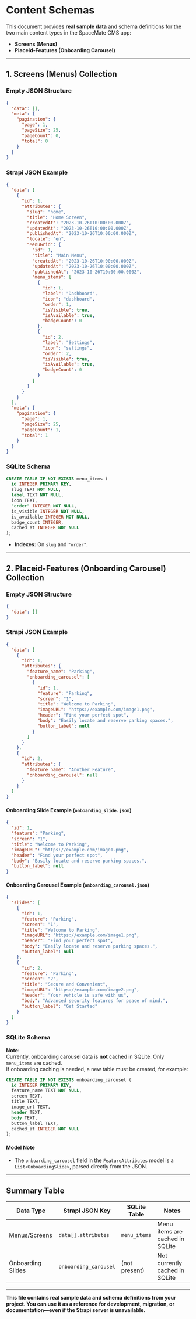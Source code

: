 # Content Schemas

This document provides **real sample data** and schema definitions for the two main content types in the SpaceMate CMS app:  
- **Screens (Menus)**
- **Placeid-Features (Onboarding Carousel)**

---

## 1. Screens (Menus) Collection

### Empty JSON Structure

```json
{
  "data": [],
  "meta": {
    "pagination": {
      "page": 1,
      "pageSize": 25,
      "pageCount": 0,
      "total": 0
    }
  }
}
```

### Strapi JSON Example

```json
{
  "data": [
    {
      "id": 1,
      "attributes": {
        "slug": "home",
        "title": "Home Screen",
        "createdAt": "2023-10-26T10:00:00.000Z",
        "updatedAt": "2023-10-26T10:00:00.000Z",
        "publishedAt": "2023-10-26T10:00:00.000Z",
        "locale": "en",
        "MenuGrid": {
          "id": 1,
          "title": "Main Menu",
          "createdAt": "2023-10-26T10:00:00.000Z",
          "updatedAt": "2023-10-26T10:00:00.000Z",
          "publishedAt": "2023-10-26T10:00:00.000Z",
          "menu_items": [
            {
              "id": 1,
              "label": "Dashboard",
              "icon": "dashboard",
              "order": 1,
              "isVisible": true,
              "isAvailable": true,
              "badgeCount": 0
            },
            {
              "id": 2,
              "label": "Settings",
              "icon": "settings",
              "order": 2,
              "isVisible": true,
              "isAvailable": true,
              "badgeCount": 0
            }
          ]
        }
      }
    }
  ],
  "meta": {
    "pagination": {
      "page": 1,
      "pageSize": 25,
      "pageCount": 1,
      "total": 1
    }
  }
}
```

### SQLite Schema

```sql
CREATE TABLE IF NOT EXISTS menu_items (
  id INTEGER PRIMARY KEY,
  slug TEXT NOT NULL,
  label TEXT NOT NULL,
  icon TEXT,
  "order" INTEGER NOT NULL,
  is_visible INTEGER NOT NULL,
  is_available INTEGER NOT NULL,
  badge_count INTEGER,
  cached_at INTEGER NOT NULL
);
```
- **Indexes:** On `slug` and `"order"`.

---

## 2. Placeid-Features (Onboarding Carousel) Collection

### Empty JSON Structure

```json
{
  "data": []
}
```

### Strapi JSON Example

```json
{
  "data": [
    {
      "id": 1,
      "attributes": {
        "feature_name": "Parking",
        "onboarding_carousel": [
          {
            "id": 1,
            "feature": "Parking",
            "screen": "1",
            "title": "Welcome to Parking",
            "imageURL": "https://example.com/image1.png",
            "header": "Find your perfect spot",
            "body": "Easily locate and reserve parking spaces.",
            "button_label": null
          }
        ]
      }
    },
    {
      "id": 2,
      "attributes": {
        "feature_name": "Another Feature",
        "onboarding_carousel": null
      }
    }
  ]
}
```

#### Onboarding Slide Example (`onboarding_slide.json`)

```json
{
  "id": 1,
  "feature": "Parking",
  "screen": "1",
  "title": "Welcome to Parking",
  "imageURL": "https://example.com/image1.png",
  "header": "Find your perfect spot",
  "body": "Easily locate and reserve parking spaces.",
  "button_label": null
}
```

#### Onboarding Carousel Example (`onboarding_carousel.json`)

```json
{
  "slides": [
    {
      "id": 1,
      "feature": "Parking",
      "screen": "1",
      "title": "Welcome to Parking",
      "imageURL": "https://example.com/image1.png",
      "header": "Find your perfect spot",
      "body": "Easily locate and reserve parking spaces.",
      "button_label": null
    },
    {
      "id": 2,
      "feature": "Parking",
      "screen": "2",
      "title": "Secure and Convenient",
      "imageURL": "https://example.com/image2.png",
      "header": "Your vehicle is safe with us",
      "body": "Advanced security features for peace of mind.",
      "button_label": "Get Started"
    }
  ]
}
```

### SQLite Schema

**Note:**  
Currently, onboarding carousel data is **not** cached in SQLite. Only `menu_items` are cached.  
If onboarding caching is needed, a new table must be created, for example:

```sql
CREATE TABLE IF NOT EXISTS onboarding_carousel (
  id INTEGER PRIMARY KEY,
  feature_name TEXT NOT NULL,
  screen TEXT,
  title TEXT,
  image_url TEXT,
  header TEXT,
  body TEXT,
  button_label TEXT,
  cached_at INTEGER NOT NULL
);
```

#### Model Note
- The `onboarding_carousel` field in the `FeatureAttributes` model is a `List<OnboardingSlide>`, parsed directly from the JSON.

---

## Summary Table

| Data Type         | Strapi JSON Key         | SQLite Table         | Notes                                 |
|-------------------|------------------------|----------------------|---------------------------------------|
| Menus/Screens     | `data[].attributes`    | `menu_items`         | Menu items are cached in SQLite       |
| Onboarding Slides | `onboarding_carousel`  | (not present)        | Not currently cached in SQLite        |

---

**This file contains real sample data and schema definitions from your project. You can use it as a reference for development, migration, or documentation—even if the Strapi server is unavailable.** 